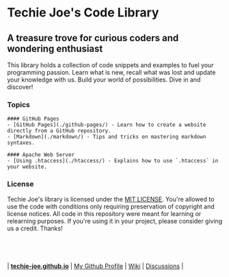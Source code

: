 <h1 id="_hero-title">Techie Joe's Code Library</h1>

A treasure trove for curious coders and wondering enthusiast
---

This library holds a collection of code snippets and examples to fuel your programming passion. Learn what is new, recall what was lost and update your knowledge with us. Build your world of possibilities. Dive in and discover!

### Topics

	#### GitHub Pages
	- [GitHub Pages](./github-pages/) - Learn how to create a website directly from a GitHub repository.
	- [Markdown](./markdown/) - Tips and tricks on mastering markdown syntaxes.

	#### Apache Web Server
	- [Using .htaccess](./htaccess/) - Explains how to use `.htaccess` in your website.

### License
Techie Joe's library is licensed under the [MIT LICENSE](//github.com/techie-joe/library/blob/main/LICENSE). You're allowed to use the code with conditions only requiring preservation of copyright and license notices. All code in this repository were meant for learning or relearning purposes. If you're using it in your project, please consider giving us a credit. Thanks!


&nbsp;  
---

| **[techie-joe.github.io][website]** | [My Github Profile][profile] | [Wiki][wiki] | [Discussions][discussions] |

[website]: //techie-joe.github.io "Techie Joe's Website"
[profile]: //github.com/techie-joe "Techie Joe's GitHub Profile"
[wiki]: //github.com/techie-joe/techie-joe/wiki "Techie Joe's Wiki"
[discussions]: //github.com/techie-joe/techie-joe/discussions "Techie Joe's Discussions"
